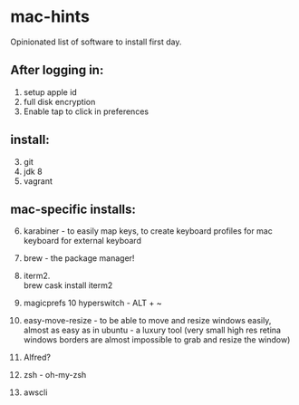 # mac-hints

Opinionated list of software to install first day.

## After logging in:

1. setup apple id 
2. full disk encryption
3. Enable tap to click in preferences

## install:
3. git
4. jdk 8
5. vagrant

## mac-specific installs:
6. karabiner - to easily map keys, to create keyboard profiles for mac keyboard for external keyboard
7. brew - the package manager!
8. iterm2.   
brew cask install iterm2

9. magicprefs
10 hyperswitch - ALT + ~
11. easy-move-resize - to be able to move and resize windows easily, almost as easy as in ubuntu - a luxury tool (very small high res retina windows borders are almost impossible to grab and resize the window)
12. Alfred?
13. zsh - oh-my-zsh 
14. awscli

